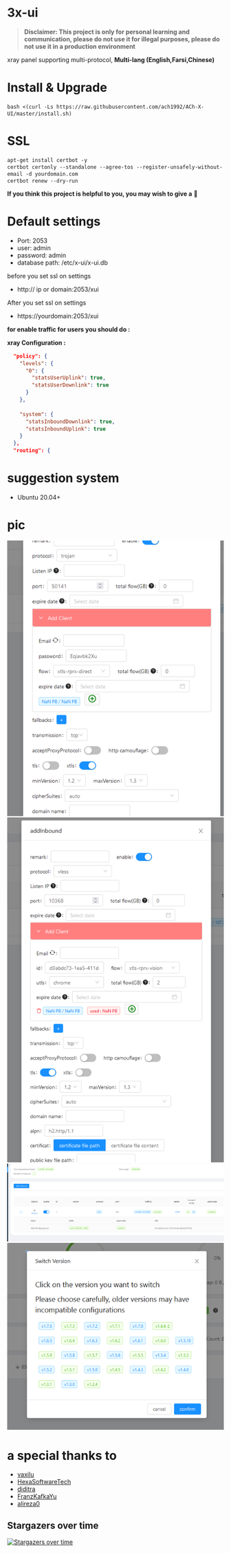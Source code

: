 # 3x-ui
> **Disclaimer: This project is only for personal learning and communication, please do not use it for illegal purposes, please do not use it in a production environment**

xray panel supporting multi-protocol, **Multi-lang (English,Farsi,Chinese)**

# Install & Upgrade

```
bash <(curl -Ls https://raw.githubusercontent.com/ach1992/ACh-X-UI/master/install.sh)
```

# SSL
```
apt-get install certbot -y
certbot certonly --standalone --agree-tos --register-unsafely-without-email -d yourdomain.com
certbot renew --dry-run
```

**If you think this project is helpful to you, you may wish to give a** :star2: 

# Default settings

- Port: 2053
- user: admin
- password: admin
- database path: /etc/x-ui/x-ui.db

before you set ssl on settings
- http:// ip or domain:2053/xui

After you set ssl on settings 
- https://yourdomain:2053/xui

**for enable traffic for users you should do :**

**xray Configuration :**
```json
  "policy": {
    "levels": {
      "0": {
        "statsUserUplink": true,
        "statsUserDownlink": true
      }
    },

    "system": {
      "statsInboundDownlink": true,
      "statsInboundUplink": true
    }
  },
  "routing": {
```

# suggestion system
- Ubuntu 20.04+

# pic

![1](https://raw.githubusercontent.com/ach1992/ACh-X-UI/main/media/1.png)
![2](https://raw.githubusercontent.com/ach1992/ACh-X-UI/main/media/2.png)
![3](https://raw.githubusercontent.com/ach1992/ACh-X-UI/main/media/3.png)
![4](https://raw.githubusercontent.com/ach1992/ACh-X-UI/main/media/4.png)

# a special thanks to
- [vaxilu](https://github.com/vaxilu/)
- [HexaSoftwareTech](https://github.com/HexaSoftwareTech/)
- [diditra](https://github.com/diditra/)
- [FranzKafkaYu](https://github.com/FranzKafkaYu)
- [alireza0](https://github.com/alireza0/)


## Stargazers over time

[![Stargazers over time](https://starchart.cc/ach1992/ACh-X-UI.svg)](https://starchart.cc/ach1992/ACh-X-UI)
